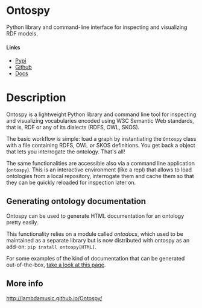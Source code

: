 # Ontospy

Python library and command-line interface for inspecting and visualizing RDF models.

#### Links

-   [Pypi](https://pypi.org/project/ontospy/)
-   [Github](https://github.com/lambdamusic/ontospy)
-   [Docs](http://lambdamusic.github.io/Ontospy/)

# Description

Ontospy is a lightweight Python library and command line tool for inspecting and visualizing vocabularies encoded using W3C Semantic Web standards, that is, RDF or any of its dialects (RDFS, OWL, SKOS).

The basic workflow is simple: load a graph by instantiating the `Ontospy` class with a file containing RDFS, OWL or SKOS definitions. You get back a object that lets you interrogate the ontology. That's all!

The same functionalities are accessible also via a command line application (`ontospy`). This is an interactive environment (like a repl) that allows to load ontologies from a local repository, interrogate them and cache them so that they can be quickly reloaded for inspection later on.

## Generating ontology documentation

Ontospy can be used to generate HTML documentation for an ontology pretty easily.

This functionality relies on a module called _ontodocs_, which used to be maintained as a separate library but is now distributed with ontospy as an add-on: `pip install ontospy[HTML]`.

For some examples of the kind of documentation that can be generated out-of-the-box, [take a look at this page](http://www.michelepasin.org/support/ontospy-examples/index.html).

## More info

http://lambdamusic.github.io/Ontospy/
